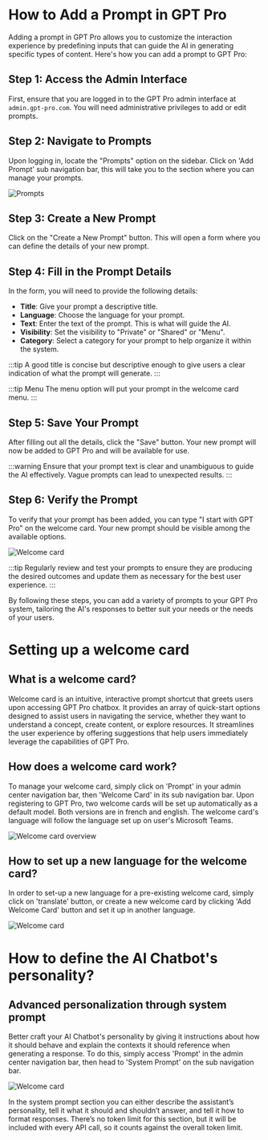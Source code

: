 # How to Add a Prompt in GPT Pro

Adding a prompt in GPT Pro allows you to customize the interaction experience by predefining inputs that can guide the AI in generating specific types of content. Here's how you can add a prompt to GPT Pro:

## Step 1: Access the Admin Interface
First, ensure that you are logged in to the GPT Pro admin interface at `admin.gpt-pro.com`. You will need administrative privileges to add or edit prompts.

## Step 2: Navigate to Prompts
Upon logging in, locate the "Prompts" option on the sidebar. Click on 'Add Prompt' sub navigation bar, this will take you to the section where you can manage your prompts.

![Prompts](/assets/img/gpt/prompts.png)

## Step 3: Create a New Prompt
Click on the "Create a New Prompt" button. This will open a form where you can define the details of your new prompt.

## Step 4: Fill in the Prompt Details
In the form, you will need to provide the following details:

- **Title**: Give your prompt a descriptive title.
- **Language**: Choose the language for your prompt.
- **Text**: Enter the text of the prompt. This is what will guide the AI.
- **Visibility**: Set the visibility to "Private" or "Shared" or "Menu".
- **Category**: Select a category for your prompt to help organize it within the system.

:::tip
A good title is concise but descriptive enough to give users a clear indication of what the prompt will generate.
:::

:::tip Menu
The menu option will put your prompt in the welcome card menu.
:::

## Step 5: Save Your Prompt
After filling out all the details, click the "Save" button. Your new prompt will now be added to GPT Pro and will be available for use.

:::warning
Ensure that your prompt text is clear and unambiguous to guide the AI effectively. Vague prompts can lead to unexpected results.
:::

## Step 6: Verify the Prompt
To verify that your prompt has been added, you can type "I start with GPT Pro" on the welcome card. Your new prompt should be visible among the available options.

![Welcome card](/assets/img/gpt/welcome.png)

:::tip
Regularly review and test your prompts to ensure they are producing the desired outcomes and update them as necessary for the best user experience.
:::

By following these steps, you can add a variety of prompts to your GPT Pro system, tailoring the AI's responses to better suit your needs or the needs of your users.

# Setting up a welcome card

## What is a welcome card?
Welcome card is an intuitive, interactive prompt shortcut that greets users upon accessing GPT Pro chatbox. It provides an array of quick-start options designed to assist users in navigating the service, whether they want to understand a concept, create content, or explore resources. It streamlines the user experience by offering suggestions that help users immediately leverage the capabilities of GPT Pro.

## How does a welcome card work?
To manage your welcome card, simply click on 'Prompt' in your admin center navigation bar, then 'Welcome Card' in its sub navigation bar. Upon registering to GPT Pro, two welcome cards will be set up automatically as a default model. Both versions are in french and english. The welcome card's language will follow the language set up on user's Microsoft Teams.

![Welcome card overview](/assets/img/gpt/welcome-card-1.png)

## How to set up a new language for the welcome card?
In order to set-up a new language for a pre-existing welcome card, simply click on 'translate' button, or create a new welcome card by clicking 'Add Welcome Card' button and set it up in another language.

![Welcome card](/assets/img/gpt/welcome-card-2.png)

# How to define the AI Chatbot's personality?

## Advanced personalization through system prompt
Better craft your AI Chatbot's personality by giving it instructions about how it should behave and explain the contexts it should reference when generating a response. To do this, simply access 'Prompt' in the admin center navigation bar, then head to 'System Prompt' on the sub navigation bar.

![Welcome card](/assets/img/gpt/system-prompt.png)

In the system prompt section you can either describe the assistant’s personality, tell it what it should and shouldn’t answer, and tell it how to format responses. There’s no token limit for this section, but it will be included with every API call, so it counts against the overall token limit.

<Intercom />
<Clarity />
<GoogleAnalytics />